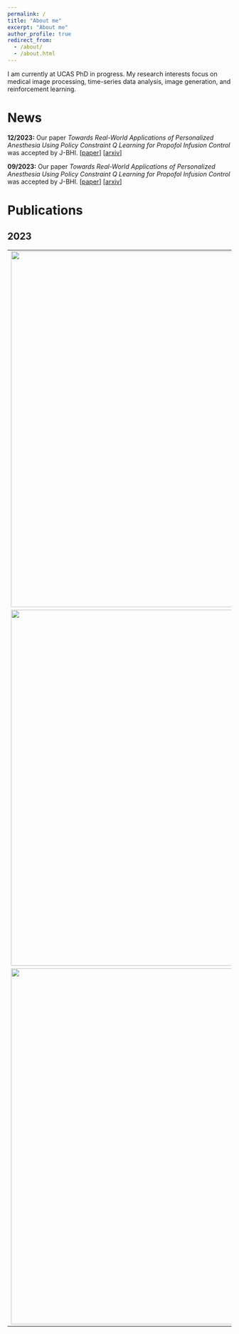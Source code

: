 ```yaml
---
permalink: /
title: "About me"
excerpt: "About me"
author_profile: true
redirect_from: 
  - /about/
  - /about.html
---
```


I am currently at UCAS PhD in progress. My research interests focus on medical image processing, time-series data analysis, image generation, and reinforcement learning.

News
======
**12/2023:** Our paper *Towards Real-World Applications of Personalized Anesthesia Using Policy Constraint Q Learning for Propofol Infusion Control* was accepted by J-BHI. [[paper](https://ieeexplore.ieee.org/document/10268595)] [[arxiv](https://arxiv.org/abs/2303.10180)]

**09/2023:** Our paper *Towards Real-World Applications of Personalized Anesthesia Using Policy Constraint Q Learning for Propofol Infusion Control* was accepted by J-BHI. [[paper](https://ieeexplore.ieee.org/document/10268595)] [[arxiv](https://arxiv.org/abs/2303.10180)]

# Publications

## 2023

<table style="border: none; border-collapse: collapse;" border="0">
  <colgroup>
    <col style="width:40%">
      <col style="width:60%">
  </colgroup>
  <tbody>
    <!-- EnCo (AAAI'24) -->
    <tr style="border-collapse: separate; border-spacing:30em;">
      <td style="border-collapse: collapse; border: none;">
        <img src="https://xiudingcai.github.io/images/publications/EnCo_AAAI24.jpg" width="800">
      </td>     
      <td style="border-collapse: collapse; border: none;">
        <b>Rethinking the Paradigm of Content Constraints in Unpaired Image-to-Image Translation</b>
        <br><b>Xiuding Cai</b>, Yaoyao Zhu, Dong Miao, Linjie Fu and Yu Yao
        <br>
        <i>the Thirty-Eighth AAAI Conference on Artificial Intelligence (AAAI-24)</i>
        <br>
        <span>
          <a href="https://ieeexplore.ieee.org/document/10268595">paper</a>&nbsp;
        </span>  
        <span>
          <a href="https://arxiv.org/abs/2303.10180">arxiv</a>&nbsp;
        </span>
        <span>
          <a href="todo">code</a>
        </span>
      </td>
    </tr>     
    <!-- PCQL (J-BHI) -->
    <tr style="border-collapse: separate; border-spacing:30em;">
      <td style="border-collapse: collapse; border: none;">
        <img src="https://xiudingcai.github.io/images/publications/pcql.jpg" width="800">
      </td>     
      <td style="border-collapse: collapse; border: none;">
        <b>Towards Real-World Applications of Personalized Anesthesia Using Policy Constraint Q Learning for Propofol Infusion Control</b>
        <br><b>Xiuding Cai</b>, Jiao Chen, Yaoyao Zhu, Beimin Wang and Yu Yao
        <br>
        <i>IEEE Journal of Biomedical and Health Informatics (J-BHI) 2023</i>
        <br>
        <span>
          <a href="https://ieeexplore.ieee.org/document/10268595">paper</a>&nbsp;
        </span>  
        <span>
          <a href="https://arxiv.org/abs/2303.10180">arxiv</a>&nbsp;
        </span>
        <span>
          <a href="todo">code</a>
        </span>
      </td>
    </tr>
    <!-- EnCo (Arxiv) -->
    <tr style="border-collapse: separate; border-spacing:30em;">
      <td style="border-collapse: collapse; border: none;">
        <img src="https://xiudingcai.github.io/images/publications/enco.jpg" width="800">
      </td>
      <td style="border-collapse: collapse; border: none;">
        <b>Constraining Multi-scale Pairwise Features between Encoder and Decoder Using Contrastive Learning for Unpaired Image-to-Image Translation</b>
        <br><b>Xiuding Cai</b>, Yaoyao Zhu, Dong Miao, Linjie Fu and Yu Yao
        <br>
        <i>arXiv preprint arXiv:2211.10867</i>
        <br>
        <span>
          <a href="https://arxiv.org/abs/2211.10867">arxiv</a>&nbsp;
        </span>
        <span>
          <a href="https://github.com/XiudingCai/PyTorch-EnCo">code</a>
        </span>
      </td>
    </tr>
  </tbody>
</table>



